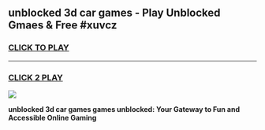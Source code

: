
## unblocked 3d car games - Play Unblocked Gmaes & Free #xuvcz
<h3>
<a href="https://premium.freeplayer.one?title=unblocked_3d_car_games&ref=01M">CLICK TO PLAY</a></h3>
<hr>

<h3>
<a href="https://premium.freeplayer.one?title=unblocked_3d_car_games&ref=01M">CLICK 2 PLAY</a>
  
</h3>

<a href="https://premium.freeplayer.one?title=unblocked_3d_car_games&ref=01M"><img src="https://clearcache.store/games.png"></a>


**unblocked 3d car games games unblocked: Your Gateway to Fun and Accessible Online Gaming**
